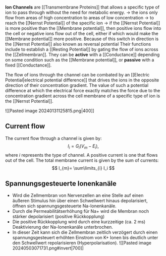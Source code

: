**Ion Channels** are [[Transmembrane Proteins]] that allows a specific type of ion to pass through without the need for metabolic energy.
	-> the ions only flow from areas of high concentration to areas of low concentration
	-> to reach the [[Nernst Potential]] of the specific ion
	-> if the [[Nernst Potential]] is more positive than the [[Membrane potential]], then positive ions flow into the cell or negative ions flow out of the cell, either if which would make the [[Membrane potential]] more positive. Because of this switch in direction is the [[Nernst Potential]] also known as reversal potential
Their functions include to establish a [[Resting Potential]] by gating the flow of ions across the [[Zellmembran]]. 
They can be **active** with a [[Conductance]] depending on some condition such as the [[Membrane potential]], or **passive** with a fixed [[Conductance]].

The flow of ions through the channel can be combated by an [[Electric Potential|electrical potential difference]] that drives the ions in the opposite direction of their concentration gradient.
The value of such a potential difference at which the electrical force exactly matches the force due to the concentration gradient across the cell membrane of a specific type of ion is the [[Nernst Potential]].

![[Pasted image 20240131125815.png|400]]
## Current flow
The current flow through a channel is given by:
$$
I_{i}= G_{i} ( V_{m} - E_{i}),
$$
where $i$ represents the type of channel.
A positive current is one that flows out of the cell.
The total membrane current is given by the sum of currents:
$$
	I_{m}= \sum\limits_{i} I_i
$$

## Spannungsgesteuerte Ionenkanäle
- Wird die Zellmembran von Nervenzellen an eine Stelle auf einen äußeren Stimulus hin über einen Schwellwert hinaus depolarisiert, öffnen sich spannungsgesteuerte Na-Ionenkanäle.
- Durch die Permeabilitätserhöhung für Na+ wird die Membran noch stärker depolarisiert (positive Rückkopplung) 
- Die positive Rückkopplung wird durch eine kurzzeitige (ca. 2 ms) Deaktivierung der Na-Ionenkanäle unterbrochen. 
- In dieser Zeit kann sich die Zellmembran zeitlich verzögert durch einen spannungsgesteuert erhöhten Einstrom von K+ Ionen bis deutlich unter den Schwellwert repolarisieren (Hyperpolarisation).
![[Pasted image 20240503071731.png#invert|700]]